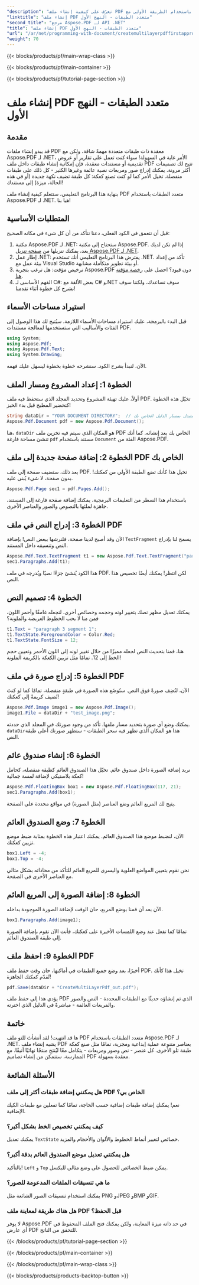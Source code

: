 ```yaml
---
"description": "تعرّف على كيفية إنشاء ملف PDF متعدد الطبقات باستخدام الطريقة الأولى مع Aspose.PDF لـ .NET. أضف نصوصًا وصورًا وغيرها لتحسين ملفات PDF."
"linktitle": "إنشاء ملف PDF متعدد الطبقات - النهج الأول"
"second_title": "مرجع Aspose.PDF لـ API .NET"
"title": "إنشاء ملف PDF متعدد الطبقات - النهج الأول"
"url": "/ar/net/programming-with-document/createmultilayerpdffirstapproach/"
"weight": 70
---
```


{{< blocks/products/pf/main-wrap-class >}}

{{< blocks/products/pf/main-container >}}

{{< blocks/products/pf/tutorial-page-section >}}

# إنشاء ملف PDF متعدد الطبقات - النهج الأول

## مقدمة

قد يبدو إنشاء ملفات PDF معقدة ذات طبقات متعددة مهمةً شاقة، ولكن مع Aspose.PDF لـ .NET، الأمر غاية في السهولة! سواء كنت تعمل على تقارير أو عروض تقديمية أو مستندات معقدة، فإن إمكانية إنشاء طبقات داخل ملف PDF تتيح لك تصميمات أكثر مرونة. يمكنك إدراج صور ومربعات نصية عائمة وغيرها الكثير - كل ذلك على طبقات منفصلة. تخيل الأمر كما لو كنت تصنع كعكة: كل طبقة تضيف نكهة جديدة (أو في هذه الحالة، ميزة) إلى مستندك!

بنهاية هذا البرنامج التعليمي، ستتعلم كيفية إنشاء ملف PDF متعدد الطبقات باستخدام Aspose.PDF لـ .NET. هيا بنا!

## المتطلبات الأساسية

قبل أن نتعمق في الكود الفعلي، دعنا نتأكد من أن كل شيء في مكانه الصحيح:

1. مكتبة Aspose.PDF لـ .NET: ستحتاج إلى مكتبة Aspose.PDF. إذا لم تكن لديك بعد، يمكنك تنزيلها من [صفحة تنزيل Aspose.PDF لـ .NET](https://releases.aspose.com/pdf/net/).
2. إطار عمل .NET: يفترض هذا البرنامج التعليمي أنك تستخدم .NET. تأكد من إعداد بيئة عمل مع Visual Studio أو بيئة تطوير متكاملة مشابهة.
3. ترخيص مؤقت: هل ترغب بتجربة Aspose.PDF دون قيود؟ احصل على [رخصة مؤقتة هنا](https://purchase.aspose.com/temporary-license/).
4. الفهم الأساسي لـ C#: بعض الألفة مع C# و.NET سوف تساعدك، ولكننا سوف نشرح كل خطوة أثناء تقدمنا!

## استيراد مساحات الأسماء

قبل البدء بالبرمجة، عليك استيراد مساحات الأسماء اللازمة. سيُتيح لك هذا الوصول إلى الفئات والأساليب التي ستستخدمها لمعالجة مستندات PDF.

```csharp
using System;
using Aspose.Pdf;
using Aspose.Pdf.Text;
using System.Drawing;
```

الآن، لنبدأ بشرح الكود. سنشرحه خطوة بخطوة ليسهل عليك فهمه.

## الخطوة 1: إعداد المشروع ومسار الملف

أولاً، عليك تهيئة المشروع وتحديد المجلد الذي ستحفظ فيه ملف PDF. تخيّل هذه الخطوة كتحضير المطبخ قبل بدء الخبز!

```csharp
string dataDir = "YOUR DOCUMENT DIRECTORY";  // استبدل بمسار الدليل الخاص بك
Aspose.Pdf.Document pdf = new Aspose.Pdf.Document();
```

هنا، `dataDir` هو المكان الذي سيتم فيه تخزين ملف PDF الخاص بك بعد إنشائه. كما أنك تنشئ مساحة فارغة `pdf` مستند باستخدام `Document` الفئة من Aspose.PDF.

## الخطوة 2: إضافة صفحة جديدة إلى ملف PDF الخاص بك

بعد ذلك، ستضيف صفحة إلى ملف PDF. تخيل هذا كأنك تضع الطبقة الأولى من كعكتك! بدون صفحة، لا شيء يُبنى عليه.

```csharp
Aspose.Pdf.Page sec1 = pdf.Pages.Add();
```

باستخدام هذا السطر من التعليمات البرمجية، يمكنك إضافة صفحة فارغة إلى المستند، جاهزة لملئها بالنصوص والصور والعناصر الأخرى.

## الخطوة 3: إدراج النص في ملف PDF

الآن وقد أصبح لدينا صفحة، فلنرشها ببعض النص! بإضافة `TextFragment` يسمح لنا بإدراج النص وتنسيقه داخل المستند.

```csharp
Aspose.Pdf.Text.TextFragment t1 = new Aspose.Pdf.Text.TextFragment("paragraph 3 segment");
sec1.Paragraphs.Add(t1);
```

هذا الكود يُنشئ جزءًا نصيًا ويُدرجه في ملف PDF. لكن انتظر! يمكنك أيضًا تخصيص هذا النص.

## الخطوة 4: تصميم النص

يمكنك تعديل مظهر نصك بتغيير لونه وحجمه وخصائص أخرى. لنجعله غامقًا وأحمر اللون، فمن منا لا يحب الخطوط العريضة والملونة؟

```csharp
t1.Text = "paragraph 3 segment 1";
t1.TextState.ForegroundColor = Color.Red;
t1.TextState.FontSize = 12;
```

هنا، قمنا بتحديث النص لجعله مميزًا من خلال تغيير لونه إلى اللون الأحمر وتعيين حجم الخط إلى 12. تمامًا مثل تزيين الكعكة بالكريمة الملونة!

## الخطوة 5: إدراج صورة في ملف PDF

الآن، لنُضِف صورةً فوق النص. ستُوضَع هذه الصورة في طبقةٍ منفصلة، تمامًا كما لو كنتَ تُضيف كريمةً إلى كعكتك!

```csharp
Aspose.Pdf.Image image1 = new Aspose.Pdf.Image();
image1.File = dataDir + "test_image.png";
```

يمكنك وضع أي صورة بتحديد مسار ملفها. تأكد من وجود صورتك في المجلد الذي حددته. `dataDir`هذا هو المكان الذي تظهر فيه سحر الطبقات - ستظهر صورتك أعلى طبقة النص.

## الخطوة 6: إنشاء صندوق عائم

نريد إضافة الصورة داخل صندوق عائم. تخيّل هذا الصندوق العائم كطبقة منفصلة، كحامل كعكة بلاستيكي لإضافة لمسة جمالية!

```csharp
Aspose.Pdf.FloatingBox box1 = new Aspose.Pdf.FloatingBox(117, 21);
sec1.Paragraphs.Add(box1);
```

يتيح لك المربع العائم وضع العناصر (مثل الصورة) في مواقع محددة على الصفحة.

## الخطوة 7: وضع الصندوق العائم

الآن، لنضبط موضع هذا الصندوق العائم. يمكنك اعتبار هذه الخطوة بمثابة ضبط موضع تزيين كعكتك.

```csharp
box1.Left = -4;
box1.Top = -4;
```

نحن نقوم بتعيين المواضع العلوية واليسرى للمربع العائم للتأكد من محاذاته بشكل مثالي مع العناصر الأخرى في الصفحة.

## الخطوة 8: إضافة الصورة إلى المربع العائم

الآن بعد أن قمنا بوضع المربع، حان الوقت لإضافة الصورة الموجودة بداخله.

```csharp
box1.Paragraphs.Add(image1);
```

تمامًا كما تفعل عند وضع اللمسات الأخيرة على كعكتك، فأنت الآن تقوم بإضافة الصورة إلى طبقة الصندوق العائم.

## الخطوة 9: احفظ ملف PDF

أخيرًا، بعد وضع جميع الطبقات في أماكنها، حان وقت حفظ ملف PDF. تخيل هذا كأنك تُقدّم كعكتك الجاهزة!

```csharp
pdf.Save(dataDir + "CreateMultiLayerPdf_out.pdf");
```

يؤدي هذا إلى حفظ ملف PDF الذي تم إنشاؤه حديثًا مع الطبقات المحددة - النص والصور والمربعات العائمة - مباشرةً في الدليل الذي اخترته.

## خاتمة

ها قد انتهيت! لقد أنشأتَ للتو ملف PDF متعدد الطبقات باستخدام Aspose.PDF لـ .NET. يشبه إنشاء ملف PDF بعناصر متنوعة عملية إبداعية ومجزية، تمامًا مثل صنع كعكة طبقة تلو الأخرى. كل عنصر - نص وصور ومربعات - يتكامل معًا ليُنتج منتجًا نهائيًا أنيقًا. مع الممارسة، ستتمكن من إنشاء تصاميم PDF معقدة بسهولة.

## الأسئلة الشائعة

### هل يمكنني إضافة طبقات أكثر إلى ملف PDF الخاص بي؟  
نعم! يمكنكِ إضافة طبقات إضافية حسب الحاجة، تمامًا كما تفعلين مع طبقات الكيك الإضافية.

### كيف يمكنني تخصيص الخط بشكل أكبر؟  
يمكنك تعديل `TextState` خصائص لتغيير أنماط الخطوط والألوان والأحجام والمزيد.

### هل يمكنني تعديل موضع الصندوق العائم بدقة أكبر؟  
بالتأكيد! `Left` و `Top` يمكن ضبط الخصائص للحصول على وضع مثالي للبكسل.

### ما هي تنسيقات الملفات المدعومة للصور؟  
يمكنك استخدام تنسيقات الصور الشائعة مثل PNG وJPEG وBMP وGIF.

### هل هناك طريقة لمعاينة ملف PDF قبل الحفظ؟  
لا يوفر Aspose.PDF في حد ذاته ميزة المعاينة، ولكن يمكنك فتح الملف المحفوظ في أي عارض PDF للتحقق من الناتج.

{{< /blocks/products/pf/tutorial-page-section >}}

{{< /blocks/products/pf/main-container >}}

{{< /blocks/products/pf/main-wrap-class >}}

{{< blocks/products/products-backtop-button >}}